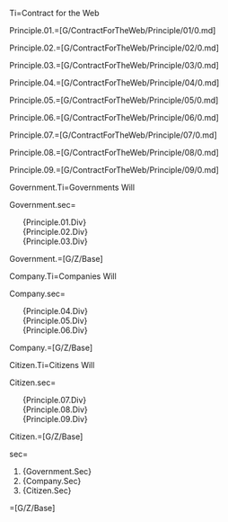 Ti=Contract for the Web

Principle.01.=[G/ContractForTheWeb/Principle/01/0.md]

Principle.02.=[G/ContractForTheWeb/Principle/02/0.md]

Principle.03.=[G/ContractForTheWeb/Principle/03/0.md]

Principle.04.=[G/ContractForTheWeb/Principle/04/0.md]

Principle.05.=[G/ContractForTheWeb/Principle/05/0.md]

Principle.06.=[G/ContractForTheWeb/Principle/06/0.md]

Principle.07.=[G/ContractForTheWeb/Principle/07/0.md]

Principle.08.=[G/ContractForTheWeb/Principle/08/0.md]

Principle.09.=[G/ContractForTheWeb/Principle/09/0.md]
  
Government.Ti=Governments Will

Government.sec=<ul type="none"><li>{Principle.01.Div}</li><li>{Principle.02.Div}</li><li>{Principle.03.Div}</li></ul>

Government.=[G/Z/Base]

Company.Ti=Companies Will

Company.sec=<ul type="none"><li>{Principle.04.Div}</li><li>{Principle.05.Div}</li><li>{Principle.06.Div}</li></ul>

Company.=[G/Z/Base]

Citizen.Ti=Citizens Will

Citizen.sec=<ul type="none"><li>{Principle.07.Div}</li><li>{Principle.08.Div}</li><li>{Principle.09.Div}</li></ul>

Citizen.=[G/Z/Base]

sec=<ol><li>{Government.Sec}</li><li>{Company.Sec}</li><li>{Citizen.Sec}</li></ol>

=[G/Z/Base]
